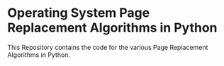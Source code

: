 # Operating System Page Replacement Algorithms in Python

This Repository contains the code for the various Page Replacement Algorithms in Python.
